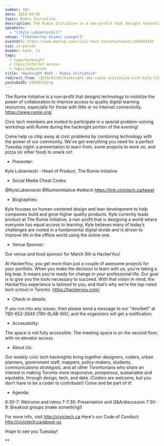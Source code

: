 ```yaml
---
number: 181
date: 2019-03-05
topic: Rumie Initiative
description: The Rumie Initiative is a non-profit that designs technology to mobilize the power of collaboration to improve access to quality digital learning resources, especially for those with little or no Internet connectivity. https://www.rumie.org/
speakers:
  - "[[Kyle Lubieniecki]]"
venue: "[[HackerYou Alumni Lounge]]"
eventUrl: https://www.meetup.com/civic-tech-toronto/events/256843142
via: in-person
booker: kate, lo
tags:
  - type/hacknight
  - topic/internet-access
  - topic/education
title: "Hacknight #181 – Rumie Initiative"
redirect_from: /2019/03/05/hacknight-181-rumie-initiative-with-kyle-lubieniecki/
youtubeID: y93b8YLD2rg
---
```

The Rumie Initiative is a non-profit that designs technology to mobilize the power of collaboration to improve access to quality digital learning resources, especially for those with little or no Internet connectivity. https://www.rumie.org/

Civic tech members are invited to participate in a special problem-solving workshop with Rumie during the hacknight portion of the evening!

Come help us chip away at civic problems by combining technology with the power of our community. We've got everything you need for a perfect Tuesday night: a presentation to learn from, some projects to work on, and pizza (or other food) to snack on!

+ Presenter:

Kyle Lubieniecki - Head of Product, The Rumie Initiative

+ Social Media Cheat Codes:

@KyleLubieniecki @RumieInitiative \#edtech
https://link.civictech.ca/tweet

+ Biographies:

Kyle focuses on human-centered design and lean development to help companies build and grow higher quality products. Kyle currently leads product at The Rumie Initiative, a non-profit that is designing a world where everyone has equal access to learning. Kyle believes many of today’s challenges are rooted in a fundamental digital divide and is driven to improve life in the offline world using the online one.

+ Venue Sponsor:

Our venue and food sponsor for March 5th is HackerYou!

At HackerYou, you get more than just a couple of awesome projects for your portfolio. When you make the decision to learn with us, you’re taking a big leap. It means you're ready for change in your professional life. Our goal is to give you the tools necessary to succeed. With that vision in mind, the HackerYou experience is tailored to you, and that’s why we’re the top-rated tech school in Toronto. https://hackeryou.com/

+ Check-in details:

If you run into any issues, then please send a message to our "doorbell" at 780-652-2649 (780-6LAB-6IX), and the organizers will get a notification.

+ Accessibility:

The space is not fully accessible. The meeting space is on the second floor, with no elevator access.

+ About Us:

Our weekly civic tech hacknights bring together designers, coders, urban planners, government staff, mappers, policy-makers, students, communications strategists, and all other Torontonians who share an interest in making Toronto more responsive, prosperous, sustainable and equitable, through design, tech, and data. (Coders are welcome, but you don’t have to be a coder to contribute!) Come and be part of it!

+ Agenda:

6:30-7: Welcome and intros
7-7:30: Presentation and Q&A/discussion
7:30-9: Breakout groups (make something!)

For more info, visit http://civictech.ca
Here's our Code of Conduct: http://civictech.ca/about-us

Hope to see you Tuesday!

**